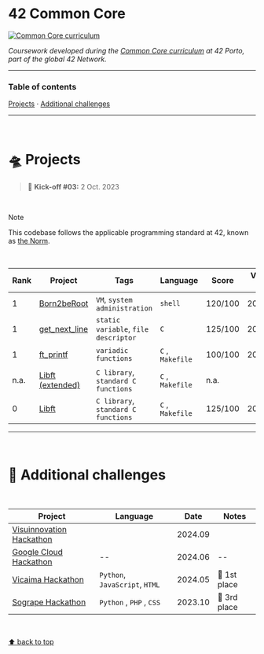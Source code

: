 # 42 Common Core
[![Common Core curriculum](https://img.shields.io/badge/42%20School-Common%20Core%20curriculum-%2315bbbb)](https://www.42porto.com/)

_Coursework developed during the [Common Core curriculum](https://42.fr/en/the-program/software-engineer-degree/) at 42 Porto, part of the global 42 Network._

___


### Table of contents
[Projects](#flying_saucer-projects) · [Additional challenges](#telescope-additional-challenges)

___

</br>

# :flying_saucer: Projects

> :rocket: **Kick-off #03:** 2 Oct. 2023

</br>

>[!NOTE]
>This codebase follows the applicable programming standard at 42, known as [the Norm](https://github.com/teresa-chow/42-common-core/blob/main/en_norm_v4_2023.pdf).

</br>

Rank | Project | Tags | Language | Score | Validation date | Activity
--|--|--|--|--|:--:|--
1 | [Born2beRoot](https://github.com/teresa-chow/42-Born2beRoot) | `VM`, `system administration` | `shell` | 120/100 | 2024.02.04 | ![Born2beRoot last commit](https://img.shields.io/github/last-commit/teresa-chow/42-Born2beRoot)
1 | [get_next_line](https://github.com/teresa-chow/42-get_next_line) | `static variable`, `file descriptor` | `C` | 125/100 | 2024.01.04 | ![get_next_line last commit](https://img.shields.io/github/last-commit/teresa-chow/42-get_next_line)
1 | [ft_printf](https://github.com/teresa-chow/42-ft_printf) | `variadic functions` | `C` , `Makefile` | 100/100 | 2023.11.27 | ![ft_printf last commit](https://img.shields.io/github/last-commit/teresa-chow/42-ft_printf)
n.a. | [Libft (extended)](https://github.com/teresa-chow/42-libft-extended) | `C library`, `standard C functions` | `C` , `Makefile` | n.a. | n.a. | ![Libft(extended) last commit](https://img.shields.io/github/last-commit/teresa-chow/42-libft-extended)
0 | [Libft](https://github.com/teresa-chow/42-libft) | `C library`, `standard C functions` | `C` , `Makefile` | 125/100 | 2023.11.11 | ![Libft last commit](https://img.shields.io/github/last-commit/teresa-chow/42-libft)

___

</br>

# :telescope: Additional challenges

</br>

Project | Language | Date | Notes
--|--|--|--
[Visuinnovation Hackathon]() | | 2024.09 |
[Google Cloud Hackathon](https://github.com/teresa-chow/42-hackathon-google-cloud) | -- | 2024.06 | --
[Vicaima Hackathon](https://github.com/teresa-chow/42-hackathon-vicaima) | `Python`, `JavaScript`, `HTML` | 2024.05 | :1st_place_medal: 1st place
[Sogrape Hackathon](https://github.com/teresa-chow/42-hackathon-sogrape) | `Python` , `PHP` , `CSS` | 2023.10 | :3rd_place_medal: 3rd place

</br>

[⬆ back to top](#42-common-core)
